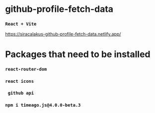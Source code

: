 # github-profile-fetch-data
### `React + Vite`
https://siracalakus-github-profile-fetch-data.netlify.app/

# Packages that need to be installed
### `react-router-dom`
### `react icons`
### ` github api`
### `npm i timeago.js@4.0.0-beta.3`

